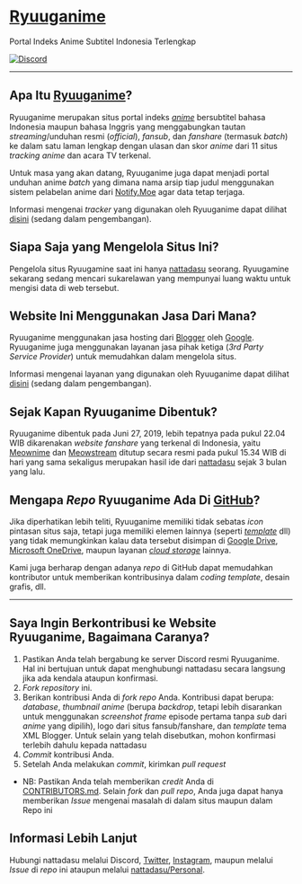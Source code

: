 <html>
    <head>
        <strong><a href="https://ryuuganime.blogspot.com"><h1>Ryuuganime</h1></a></strong>
            <p>Portal Indeks Anime Subtitel Indonesia Terlengkap</p>
            <a href="https://discord.gg/nWHwkuT"><img alt="Discord" src="https://img.shields.io/discord/594442535615725579.svg?color=7289DA&label=Chat&logo=discord&style=flat-square"></a>
        <hr>
    </head>
    <body>
        <h2>Apa Itu <a href="https://ryuuganime.blogspot.com" title="Klik untuk mengunjungi situs"><strong>Ryuuganime</strong></a>?</h2>
            <p>Ryuuganime merupakan situs portal indeks <em><a href="https://id.wikipedia.org/wiki/Anime">anime</a></em> bersubtitel bahasa Indonesia maupun bahasa Inggris yang menggabungkan tautan <em>streaming</em>/unduhan resmi (<em>official</em>), <em>fansub</em>, dan <em>fanshare</em> (termasuk <em>batch</em>) ke dalam satu laman lengkap dengan ulasan dan skor <em>anime</em> dari 11 situs <em>tracking anime</em> dan acara TV terkenal.</p>
            <p>Untuk masa yang akan datang, Ryuuganime juga dapat menjadi portal unduhan anime <em>batch</em> yang dimana nama arsip tiap judul menggunakan sistem pelabelan anime dari <a href="https://notify.moe">Notify.Moe</a> agar data tetap terjaga.</p>
            <p>Informasi mengenai <em>tracker</em> yang digunakan oleh Ryuuganime dapat dilihat <a href="https://ryuuganime.blogspot.com" title="oof, lagi dalam pengembangan :v">disini</a> (sedang dalam pengembangan).</p>
        <h2>Siapa Saja yang Mengelola Situs Ini?</h2>
            <p>Pengelola situs Ryuugamine saat ini hanya <a href="https://github.com/nattadasu/Personal">nattadasu</a> seorang. Ryuugamine sekarang sedang mencari sukarelawan yang mempunyai luang waktu untuk mengisi data di web tersebut.</p>
        <h2>Website Ini Menggunakan Jasa Dari Mana?</h2>
            <p>Ryuuganime menggunakan jasa hosting dari <a href="https://blogger.com">Blogger</a> oleh <a href="https://google.com">Google</a>.<br>Ryuuganime juga menggunakan layanan jasa pihak ketiga (<em>3rd Party Service Provider</em>) untuk memudahkan dalam mengelola situs.</p>
            <p>Informasi mengenai layanan yang digunakan oleh Ryuuganime dapat dilihat <a href="https://ryuuganime.blogspot.com" title="oof, lagi dalam pengembangan :v">disini</a> (sedang dalam pengembangan).</p>
        <h2>Sejak Kapan <strong>Ryuuganime</strong> Dibentuk?</h2>
            <p>Ryuuganime dibentuk pada Juni 27, 2019, lebih tepatnya pada pukul 22.04 WIB dikarenakan <em>website fanshare</em> yang terkenal di Indonesia, yaitu <a href="https://meownime.com">Meownime</a> dan <a href="https://meowstream.com">Meowstream</a> ditutup secara resmi pada pukul 15.34 WIB di hari yang sama sekaligus merupakan hasil ide dari <a href="https://github.com/nattadasu/Personal">nattadasu</a> sejak 3 bulan yang lalu.</p>
        <h2>Mengapa <em>Repo</em> <strong>Ryuuganime</strong> Ada Di <a href="https://github.com">GitHub</a>?</h2>
            <p>Jika diperhatikan lebih teliti, Ryuuganime memiliki tidak sebatas <em>icon</em> pintasan situs saja, tetapi juga memiliki elemen lainnya (seperti <em><a href="https://github.com/nattadasu/Ryuuganime/blob/master/Templates/Template%20Blogger.xml">template</a></em> dll) yang tidak memungkinkan kalau data tersebut disimpan di <a href="https://www.google.com/drive/">Google Drive</a>, <a href="https://onedrive.live.com/OneDrive">Microsoft OneDrive</a>, maupun layanan <a href="https://id.wikipedia.org/wiki/Penyimpanan_awan"><em>cloud storage</em></a> lainnya.</p>
            <p>Kami juga berharap dengan adanya <em>repo</em> di GitHub dapat memudahkan kontributor untuk memberikan kontribusinya dalam <em>coding template</em>, desain grafis, dll.</p>
        <hr>
        <h2>Saya Ingin Berkontribusi ke Website Ryuuganime, Bagaimana Caranya?</h2>
                <ol>
                    <li>Pastikan Anda telah bergabung ke server Discord resmi Ryuuganime. Hal ini bertujuan untuk dapat menghubungi nattadasu secara langsung jika ada kendala ataupun konfirmasi.</li>
                    <li><em>Fork repository</em> ini.</li>
                    <li>Berikan kontribusi Anda di <em>fork repo</em> Anda. Kontribusi dapat berupa: <em>database</em>, <em>thumbnail anime</em> (berupa <em>backdrop</em>, tetapi lebih disarankan untuk menggunakan <em>screenshot frame</em> episode pertama tanpa <em>sub</em> dari <em>anime</em> yang dipilih), logo dari situs fansub/fanshare, dan <em>template</em> tema XML Blogger. Untuk selain yang telah disebutkan, mohon konfirmasi terlebih dahulu kepada nattadasu</li>
                    <li><em>Commit</em> kontribusi Anda.</li>
                    <li>Setelah Anda melakukan <em>commit</em>, kirimkan <em>pull request</em></li>
                </ol>
                <ul>
                    <li>NB: Pastikan Anda telah memberikan <em>credit</em> Anda di <a href="https://github.com/nattadasu/Ryuuganime/blob/master/CONTRIBUTORS.md">CONTRIBUTORS.md</a>. Selain <em>fork</em> dan <em>pull repo</em>, Anda juga dapat hanya memberikan <em>Issue</em> mengenai masalah di dalam situs maupun dalam Repo ini</li>
                </ul>
        <h2>Informasi Lebih Lanjut</h2>
            <p>Hubungi nattadasu melalui Discord, <a href="https://twitter.com/nattadasu">Twitter</a>, <a href="https://instagram.com/nat.tada.su">Instagram</a>, maupun melalui <em>Issue</em> di <em>repo</em> ini ataupun melalui <a href="https://github.com/nattadasu/Personal">nattadasu/Personal</a>.
    </body>
</html>
